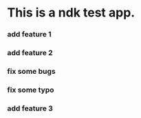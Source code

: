 # This is a ndk test app.

### add feature 1

### add feature 2

### fix some bugs

### fix some typo

### add feature 3